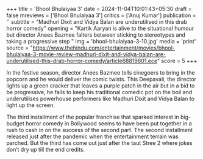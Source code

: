 +++
title = 'Bhool Bhulaiyaa 3'
date = 2024-11-04T10:01:43+05:30
draft = false
mreviews = ['Bhool Bhulaiyaa 3']
critics = ['Anuj Kumar']
publication = ''
subtitle = "Madhuri Dixit and Vidya Balan are underutilised in this drab horror comedy"
opening = "Kartik Aaryan is alive to the situational humour but director Anees Bazmee falters between sticking to stereotypes and taking a progressive step "
img = 'bhool-bhulaiyaa-3-10.jpg'
media = 'print'
source = "https://www.thehindu.com/entertainment/movies/bhool-bhulaiyaa-3-movie-review-madhuri-dixit-and-vidya-balan-are-underutilised-this-drab-horror-comedy/article68819601.ece"
score = 5
+++

In the festive season, director Anees Bazmee tells cinegoers to bring in the popcorn and he would deliver the comic twists. This Deepavali, the director lights up a green cracker that leaves a purple patch in the air but in a bid to be progressive, he fails to keep his traditional comedic pot on the boil and underutilises powerhouse performers like Madhuri Dixit and Vidya Balan to light up the screen.

The third installment of the popular franchise that sparked interest in big-budget horror comedy in Bollywood seems to have been put together in a rush to cash in on the success of the second part. The second installment released just after the pandemic when the entertainment terrain was parched. But the third has come out just after the taut Stree 2 where jokes don’t dry up till the end credits.
